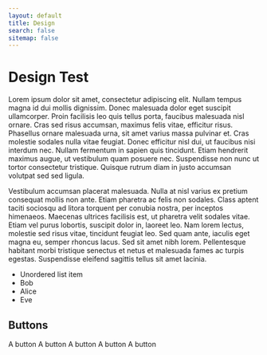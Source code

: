 ```yaml
---
layout: default
title: Design
search: false
sitemap: false
---
```


<div class="wrapper" markdown="1">

# Design Test

Lorem ipsum dolor sit amet, consectetur adipiscing elit. Nullam tempus magna id dui mollis dignissim. Donec malesuada dolor eget suscipit ullamcorper. Proin facilisis leo quis tellus porta, faucibus malesuada nisl ornare. Cras sed risus accumsan, maximus felis vitae, efficitur risus. Phasellus ornare malesuada urna, sit amet varius massa pulvinar et. Cras molestie sodales nulla vitae feugiat. Donec efficitur nisl dui, ut faucibus nisi interdum nec. Nullam fermentum in sapien quis tincidunt. Etiam hendrerit maximus augue, ut vestibulum quam posuere nec. Suspendisse non nunc ut tortor consectetur tristique. Quisque rutrum diam in justo accumsan volutpat sed sed ligula.

Vestibulum accumsan placerat malesuada. Nulla at nisl varius ex pretium consequat mollis non ante. Etiam pharetra ac felis non sodales. Class aptent taciti sociosqu ad litora torquent per conubia nostra, per inceptos himenaeos. Maecenas ultrices facilisis est, ut pharetra velit sodales vitae. Etiam vel purus lobortis, suscipit dolor in, laoreet leo. Nam lorem lectus, molestie sed risus vitae, tincidunt feugiat leo. Sed quam ante, iaculis eget magna eu, semper rhoncus lacus. Sed sit amet nibh lorem. Pellentesque habitant morbi tristique senectus et netus et malesuada fames ac turpis egestas. Suspendisse eleifend sagittis tellus sit amet lacinia.

  - Unordered list item
  - Bob
  - Alice
  - Eve

</div>

<div class="wrapper" markdown="1">

## Buttons

<a class="button">A button</a>
<a class="button button-search">A button</a>
<a class="button button-edit">A button</a>
<a class="button button-delete">A button</a>
<a class="button button-complete">A button</a>

</div>